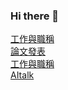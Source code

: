 ### Hi there 👋
<a href="https://sfsu.chu.edu.tw/p/403-1083-35.php?Lang=zh-tw">工作與職稱</a><br>
<a href="https://scholar.google.com.tw/citations?hl=zh-TW&user=Dk-7FvoAAAAJ&view_op=list_works&sortby=pubdate">論文發表</a><br>
<a href="https://sfsu.chu.edu.tw/p/403-1083-35.php?Lang=zh-tw">工作與職稱</a><br>
<a href="https://chat.openai.com/">AItalk</a>

<!--
**yckoincgu/yckoincgu** is a ✨ _special_ ✨ repository because its `README.md` (this file) appears on your GitHub profile.

Here are some ideas to get you started:

- 🔭 I’m currently working on ...
- 🌱 I’m currently learning ...
- 👯 I’m looking to collaborate on ...
- 🤔 I’m looking for help with ...
- 💬 Ask me about ...
- 📫 How to reach me: ...
- 😄 Pronouns: ...
- ⚡ Fun fact: ...
-->
